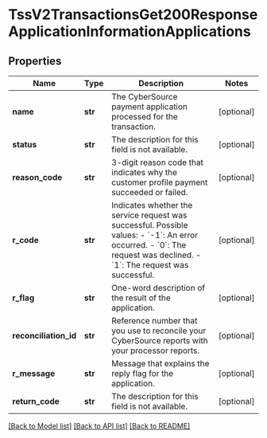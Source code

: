 # TssV2TransactionsGet200ResponseApplicationInformationApplications

## Properties
Name | Type | Description | Notes
------------ | ------------- | ------------- | -------------
**name** | **str** | The CyberSource payment application processed for the transaction.  | [optional] 
**status** | **str** | The description for this field is not available. | [optional] 
**reason_code** | **str** | 3-digit reason code that indicates why the customer profile payment succeeded or failed. | [optional] 
**r_code** | **str** | Indicates whether the service request was successful. Possible values:  - &#x60;-1&#x60;: An error occurred. - &#x60;0&#x60;: The request was declined. - &#x60;1&#x60;: The request was successful.  | [optional] 
**r_flag** | **str** | One-word description of the result of the application.  | [optional] 
**reconciliation_id** | **str** | Reference number that you use to reconcile your CyberSource reports with your processor reports.  | [optional] 
**r_message** | **str** | Message that explains the reply flag for the application.  | [optional] 
**return_code** | **str** | The description for this field is not available. | [optional] 

[[Back to Model list]](../README.md#documentation-for-models) [[Back to API list]](../README.md#documentation-for-api-endpoints) [[Back to README]](../README.md)


